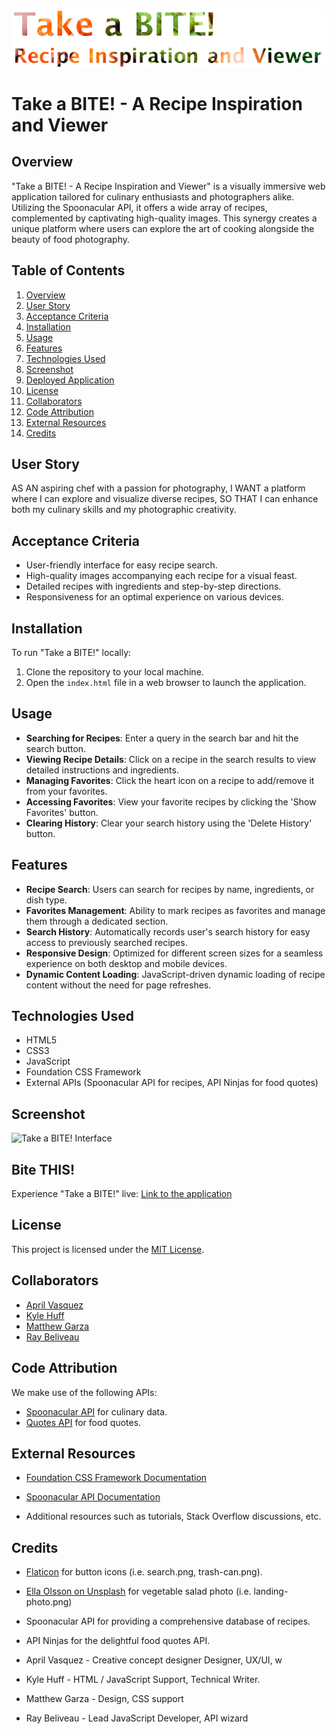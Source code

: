 ![Title of project (Take a BITE!) with food background](/assets/images/title.png)

# Take a BITE! - A Recipe Inspiration and Viewer

## Overview
"Take a BITE! - A Recipe Inspiration and Viewer" is a visually immersive web application tailored for culinary enthusiasts and photographers alike. Utilizing the Spoonacular API, it offers a wide array of recipes, complemented by captivating high-quality images. This synergy creates a unique platform where users can explore the art of cooking alongside the beauty of food photography.

## Table of Contents
1. [Overview](#overview)
2. [User Story](#user-story)
3. [Acceptance Criteria](#acceptance-criteria)
4. [Installation](#installation)
5. [Usage](#usage)
6. [Features](#features)
7. [Technologies Used](#technologies-used)
8. [Screenshot](#screenshot)
9. [Deployed Application](#deployed-application)
10. [License](#license)
11. [Collaborators](#Collaborators)
12. [Code Attribution](#code-attribution)
13. [External Resources](#external-resources)
14. [Credits](#credits)

## User Story

AS AN aspiring chef with a passion for photography,
I WANT a platform where I can explore and visualize diverse recipes,
SO THAT I can enhance both my culinary skills and my photographic creativity.

## Acceptance Criteria

- User-friendly interface for easy recipe search.
- High-quality images accompanying each recipe for a visual feast.
- Detailed recipes with ingredients and step-by-step directions.
- Responsiveness for an optimal experience on various devices.

## Installation

To run "Take a BITE!" locally:
1. Clone the repository to your local machine.
2. Open the `index.html` file in a web browser to launch the application.

## Usage

- **Searching for Recipes**: Enter a query in the search bar and hit the search button.
- **Viewing Recipe Details**: Click on a recipe in the search results to view detailed instructions and ingredients.
- **Managing Favorites**: Click the heart icon on a recipe to add/remove it from your favorites.
- **Accessing Favorites**: View your favorite recipes by clicking the 'Show Favorites' button.
- **Clearing History**: Clear your search history using the 'Delete History' button.

## Features

- **Recipe Search**: Users can search for recipes by name, ingredients, or dish type.
- **Favorites Management**: Ability to mark recipes as favorites and manage them through a dedicated section.
- **Search History**: Automatically records user's search history for easy access to previously searched recipes.
- **Responsive Design**: Optimized for different screen sizes for a seamless experience on both desktop and mobile devices.
- **Dynamic Content Loading**: JavaScript-driven dynamic loading of recipe content without the need for page refreshes.


## Technologies Used

- HTML5
- CSS3
- JavaScript
- Foundation CSS Framework
- External APIs (Spoonacular API for recipes, API Ninjas for food quotes)

## Screenshot

![Take a BITE! Interface](/assets/JS/images/placeholder.png)

## Bite THIS!

Experience "Take a BITE!" live: [Link to the application](#)


## License

This project is licensed under the [MIT License](LICENSE.txt).


## Collaborators

- [April Vasquez](https://github.com/apri1mayrain)
- [Kyle Huff](https://github.com/Kykesh)
- [Matthew Garza](https://github.com/mgarza0802)
- [Ray Beliveau](https://github.com/rayxis)


## Code Attribution

We make use of the following APIs:
- [Spoonacular API](https://spoonacular.com/food-api) for culinary data.
- [Quotes API](https://api-ninjas.com/) for food quotes.

## External Resources

- [Foundation CSS Framework Documentation](https://get.foundation/sites/docs/)
- [Spoonacular API Documentation](https://spoonacular.com/food-api/docs)

- Additional resources such as tutorials, Stack Overflow discussions, etc.

## Credits
- [Flaticon](https://www.flaticon.com/) for button icons (i.e. search.png, trash-can.png).
- [Ella Olsson on Unsplash](https://unsplash.com/photos/vegetable-salad-KPDbRyFOTnE) for vegetable salad photo (i.e. landing-photo.png)
- Spoonacular API for providing a comprehensive database of recipes.
- API Ninjas for the delightful food quotes API.

- April Vasquez - Creative concept designer Designer, UX/UI, w
- Kyle Huff - HTML / JavaScript Support, Technical Writer.
- Matthew Garza - Design, CSS support
- Ray Beliveau - Lead JavaScript Developer, API wizard